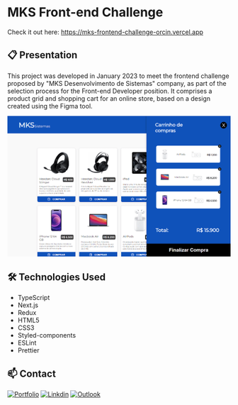 # MKS Front-end Challenge

Check it out here: https://mks-frontend-challenge-orcin.vercel.app

## 📋 Presentation

This project was developed in January 2023 to meet the frontend challenge proposed by "MKS Desenvolvimento de Sistemas" company, as part of the selection process for the Front-end Developer position. It comprises a product grid and shopping cart for an online store, based on a design created using the Figma tool.

![Preview](mks-preview.png)

## 🛠️ Technologies Used
- TypeScript
- Next.js
- Redux
- HTML5
- CSS3
- Styled-components
- ESLint
- Prettier

## 📫 Contact

[![Portfolio](https://img.shields.io/badge/website-000000?style=for-the-badge&logo=About.me&logoColor=white)](https://www.giovannileite.com)
[![Linkdin](https://img.shields.io/badge/LinkedIn-0077B5?style=for-the-badge&logo=linkedin&logoColor=white)](https://www.linkedin.com/in/giovanni-leite-dev/)
[![Outlook](https://img.shields.io/badge/Microsoft_Outlook-0078D4?style=for-the-badge&logo=microsoft-outlook&logoColor=white)](mailto:giovanni.m.leite@outlook.com?subject=[GitHub]%20Contact)

